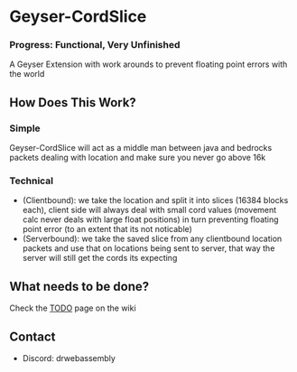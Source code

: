 # Geyser-CordSlice
### Progress: Functional, Very Unfinished
A Geyser Extension  with work arounds to prevent floating point errors with the world


## How Does This Work?
### Simple
Geyser-CordSlice will act as a middle man between java and bedrocks packets dealing with location and make sure you never go above 16k
### Technical
- (Clientbound): we take the location and split it into slices (16384 blocks each), client side will always deal with small cord values (movement calc never deals with large float positions) in turn preventing floating point error (to an extent that its not noticable)
- (Serverbound): we take the saved slice from any clientbound location packets and use that on locations being sent to server, that way the server will still get the cords its expecting

## What needs to be done?
Check the [TODO](https://github.com/DrPerkyLegit/Geyser-CordSplit/wiki/TODO) page on the wiki

## Contact
- Discord: drwebassembly
